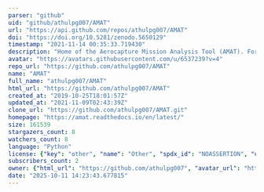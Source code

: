 ```yaml
---
parser: "github"
uid: "github/athulpg007/AMAT"
url: "https://api.github.com/repos/athulpg007/AMAT"
doi: "https://doi.org/10.5281/zenodo.5650129"
timestamp: "2021-11-14 00:35:33.719430"
description: "Home of the Aerocapture Mission Analysis Tool (AMAT). For project documentation visit:"
avatar: "https://avatars.githubusercontent.com/u/6537239?v=4"
repo_url: "https://github.com/athulpg007/AMAT"
name: "AMAT"
full_name: "athulpg007/AMAT"
html_url: "https://github.com/athulpg007/AMAT"
created_at: "2019-10-25T18:01:57Z"
updated_at: "2021-11-09T02:43:39Z"
clone_url: "https://github.com/athulpg007/AMAT.git"
homepage: "https://amat.readthedocs.io/en/latest/"
size: 161539
stargazers_count: 8
watchers_count: 8
language: "Python"
license: {"key": "other", "name": "Other", "spdx_id": "NOASSERTION", "url": null, "node_id": "MDc6TGljZW5zZTA="}
subscribers_count: 2
owner: {"html_url": "https://github.com/athulpg007", "avatar_url": "https://avatars.githubusercontent.com/u/6537239?v=4", "login": "athulpg007", "type": "User"}
date: "2025-10-11 14:23:43.677815"
---
```

